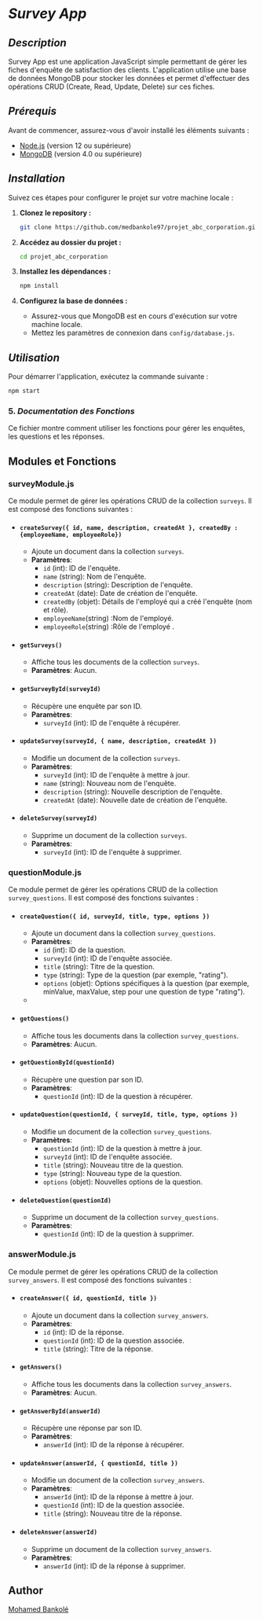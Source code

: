 # *Survey App*

## *Description*

Survey App est une application JavaScript simple permettant de gérer les fiches d'enquête de satisfaction des clients. L'application utilise une base de données MongoDB pour stocker les données et permet d'effectuer des opérations CRUD (Create, Read, Update, Delete) sur ces fiches.

## *Prérequis*

Avant de commencer, assurez-vous d'avoir installé les éléments suivants :

- [Node.js](https://nodejs.org/) (version 12 ou supérieure)
- [MongoDB](https://www.mongodb.com/try/download/community) (version 4.0 ou supérieure)

## *Installation*

Suivez ces étapes pour configurer le projet sur votre machine locale :

1. **Clonez le repository :**

    ```bash
    git clone https://github.com/medbankole97/projet_abc_corporation.git
    ```

2. **Accédez au dossier du projet :**

    ```bash
    cd projet_abc_corporation
    ```

3. **Installez les dépendances :**

    ```bash
    npm install
    ```
 
4. **Configurez la base de données :**

    - Assurez-vous que MongoDB est en cours d'exécution sur votre machine locale.
    - Mettez les paramètres de connexion dans `config/database.js`.

## *Utilisation*

Pour démarrer l'application, exécutez la commande suivante :

```bash
npm start
```



### 5. ***Documentation des Fonctions***

Ce fichier montre comment utiliser les fonctions pour gérer les enquêtes, les questions et les réponses.


## Modules et Fonctions

### surveyModule.js

Ce module permet de gérer les opérations CRUD de la collection `surveys`. Il est composé des fonctions suivantes :

- #### `createSurvey({ id, name, description, createdAt }, createdBy : {employeeName, employeeRole})`
  -  Ajoute un document dans la collection `surveys`.
  - **Paramètres**:
    - `id` (int): ID de l'enquête.
    - `name` (string): Nom de l'enquête.
    - `description` (string): Description de l'enquête.
    - `createdAt` (date): Date de création de l'enquête.
    - `createdBy` (objet): Détails de l'employé qui a créé l'enquête (nom et rôle).
    - `employeeName`(string) :Nom de l'employé.
    - `employeeRole`(string) :Rôle de l'employé .
  

- #### `getSurveys()`
  -  Affiche tous les documents de la collection `surveys`.
  - **Paramètres**: Aucun.
 

- #### `getSurveyById(surveyId)`
  -  Récupère une enquête par son ID.
  - **Paramètres**:
    - `surveyId` (int): ID de l'enquête à récupérer.


- #### `updateSurvey(surveyId, { name, description, createdAt })`
  -  Modifie un document de la collection `surveys`.
  - **Paramètres**:
    - `surveyId` (int): ID de l'enquête à mettre à jour.
    - `name` (string): Nouveau nom de l'enquête.
    - `description` (string): Nouvelle description de l'enquête.
    - `createdAt` (date): Nouvelle date de création de l'enquête.


- #### `deleteSurvey(surveyId)`
  -  Supprime un document de la collection `surveys`.
  - **Paramètres**:
    - `surveyId` (int): ID de l'enquête à supprimer.
 

### questionModule.js

Ce module permet de gérer les opérations CRUD de la collection `survey_questions`. Il est composé des fonctions suivantes :

- #### `createQuestion({ id, surveyId, title, type, options })`
  -  Ajoute un document dans la collection `survey_questions`.
  - **Paramètres**:
    - `id` (int): ID de la question.
    - `surveyId` (int): ID de l'enquête associée.
    - `title` (string): Titre de la question.
    - `type` (string): Type de la question (par exemple, "rating").
    - `options` (objet): Options spécifiques à la question (par exemple, minValue, maxValue, step pour une question de type "rating").
  -

- #### `getQuestions()`
  -  Affiche tous les documents dans la collection `survey_questions`.
  - **Paramètres**: Aucun.


- #### `getQuestionById(questionId)`
  -  Récupère une question par son ID.
  - **Paramètres**:
    - `questionId` (int): ID de la question à récupérer.
 

- #### `updateQuestion(questionId, { surveyId, title, type, options })`
  -  Modifie un document de la collection `survey_questions`.
  - **Paramètres**:
    - `questionId` (int): ID de la question à mettre à jour.
    - `surveyId` (int): ID de l'enquête associée.
    - `title` (string): Nouveau titre de la question.
    - `type` (string): Nouveau type de la question.
    - `options` (objet): Nouvelles options de la question.
  

- #### `deleteQuestion(questionId)`
  -  Supprime un document de la collection `survey_questions`.
  - **Paramètres**:
    - `questionId` (int): ID de la question à supprimer.


### answerModule.js

Ce module permet de gérer les opérations CRUD de la collection `survey_answers`. Il est composé des fonctions suivantes :

- #### `createAnswer({ id, questionId, title })`
  -  Ajoute un document dans la collection `survey_answers`.
  - **Paramètres**:
    - `id` (int): ID de la réponse.
    - `questionId` (int): ID de la question associée.
    - `title` (string): Titre de la réponse.
 

- #### `getAnswers()`
  -  Affiche tous les documents dans la collection `survey_answers`.
  - **Paramètres**: Aucun.
 

- #### `getAnswerById(answerId)`
  -  Récupère une réponse par son ID.
  - **Paramètres**:
    - `answerId` (int): ID de la réponse à récupérer.
 

- #### `updateAnswer(answerId, { questionId, title })`
  -  Modifie un document de la collection `survey_answers`.
  - **Paramètres**:
    - `answerId` (int): ID de la réponse à mettre à jour.
    - `questionId` (int): ID de la question associée.
    - `title` (string): Nouveau titre de la réponse.
  

- #### `deleteAnswer(answerId)`
  -  Supprime un document de la collection `survey_answers`.
  - **Paramètres**:
    - `answerId` (int): ID de la réponse à supprimer.
  



## Author
[Mohamed Bankolé](https://github.com/medbankole97) 